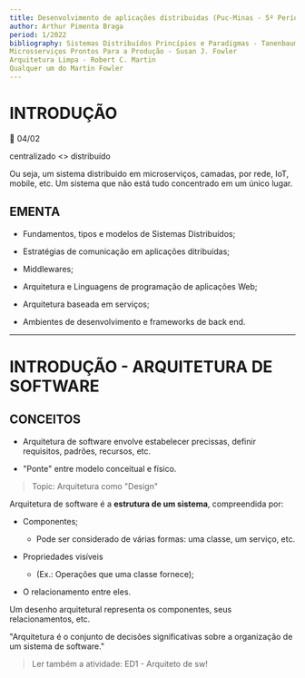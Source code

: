 ```yaml
---
title: Desenvolvimento de aplicações distribuidas (Puc-Minas - 5º Período)
author: Arthur Pimenta Braga
period: 1/2022
bibliography: Sistemas Distribuídos Princípios e Paradigmas - Tanenbaum
Microsserviços Prontos Para a Produção - Susan J. Fowler
Arquitetura Limpa - Robert C. Martin
Qualquer um do Martin Fowler
---
```


# INTRODUÇÃO

:calendar: 04/02

centralizado <> distribuído

Ou seja, um sistema distribuido em microserviços, camadas, por rede, IoT, mobile, etc. Um sistema que não está tudo concentrado em um único lugar. 

## EMENTA

- Fundamentos, tipos e modelos de Sistemas Distribuídos;

- Estratégias de comunicação em aplicações ditribuídas;

- Middlewares;

- Arquitetura e Linguagens de programação de aplicações Web;

- Arquitetura baseada em serviços;

- Ambientes de desenvolvimento e frameworks de back end.

---

# INTRODUÇÃO - ARQUITETURA DE SOFTWARE

## CONCEITOS

- Arquitetura de software envolve estabelecer precissas, definir requisitos, padrões, recursos, etc.

- "Ponte" entre modelo conceitual e físico.

> Topic: Arquitetura como "Design"

Arquitetura de software é a **estrutura de um sistema**, compreendida por:

- Componentes;
  
  - Pode ser considerado de várias formas: uma classe, um serviço, etc.

- Propriedades visíveis 
  
  - (Ex.: Operações que uma classe fornece);

- O relacionamento entre eles.

Um desenho arquitetural representa os componentes, seus relacionamentos, etc.

"Arquitetura é o conjunto de decisões significativas sobre a organização de um sistema de software."

> Ler também a atividade: ED1 - Arquiteto de sw!